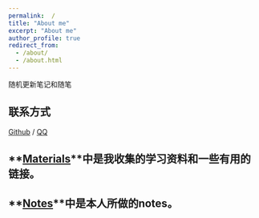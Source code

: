```yaml
---
permalink:  /
title: "About me"
excerpt: "About me"
author_profile: true
redirect_from:
  - /about/
  - /about.html
---
```


随机更新笔记和随笔

## 联系方式

[Github](https://github.com/Liyanyang1219) / [QQ](../images/QQ.png)

## **[Materials](https://liyanyang1219.github.io/materials/)**中是我收集的学习资料和一些有用的链接。

## **[Notes](https://liyanyang1219.github.io/notes/)**中是本人所做的notes。
